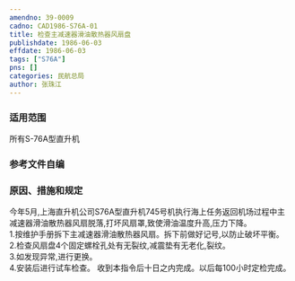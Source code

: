 ```yaml
---
amendno: 39-0009  
cadno: CAD1986-S76A-01  
title: 检查主减速器滑油散热器风扇盘  
publishdate: 1986-06-03  
effdate: 1986-06-03  
tags: ["S76A"]  
pns: []  
categories: 民航总局  
author: 张珠江  
---
```

  
### 适用范围  
所有S-76A型直升机  
  
<!--more-->  
### 参考文件自编  
  
### 原因、措施和规定  
今年5月,上海直升机公司S76A型直升机745号机执行海上任务返回机场过程中主减速器滑油散热器风扇脱落,打坏风扇罩,致使滑油温度升高,压力下降。  
    1.按维护手册拆下主减速器滑油散热器风扇。拆下前做好记号,以防止破坏平衡。  
    2.检查风扇盘4个固定螺栓孔处有无裂纹,减震垫有无老化,裂纹。  
    3.如发现异常,进行更换。  
    4.安装后进行试车检查。     收到本指令后十日之内完成。以后每100小时定检完成。  
  
